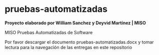 # pruebas-automatizadas
**Proyecto elaborado por William Sanchez y Deyvid Martínez | MISO**

MISO Pruebas Automatizadas de Software

Por favor descargar el documento pruebas-automatizadas.docx y tomar lectura para la navegación de las entregas en este repositorio

